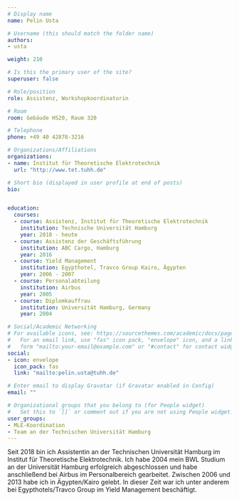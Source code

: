 ```yaml
---
# Display name
name: Pelin Usta

# Username (this should match the folder name)
authors:
- usta

weight: 210

# Is this the primary user of the site?
superuser: false

# Role/position
role: Assistenz, Workshopkoordinatorin

# Room
room: Gebäude HS20, Raum 320

# Telephone
phone: +49 40 42878-3216

# Organizations/Affiliations
organizations:
- name: Institut für Theoretische Elektrotechnik
  url: "http://www.tet.tuhh.de"

# Short bio (displayed in user profile at end of posts)
bio:


education:
  courses:
  - course: Assistenz, Institut für Theoretische Elektrotechnik
    institution: Technische Universität Hamburg
    year: 2018 - heute
  - course: Assistenz der Geschäftsführung
    institution: ABC Cargo, Hamburg
    year: 2016
  - course: Yield Management
    institution: Egypthotel, Travco Group Kairo, Ägypten
    year: 2006 - 2007
  - course: Personalabteilung
    institution: Airbus
    year: 2005
  - course: Diplomkauffrau
    institution: Universität Hamburg, Germany
    year: 2004

# Social/Academic Networking
# For available icons, see: https://sourcethemes.com/academic/docs/page-builder/#icons
#   For an email link, use "fas" icon pack, "envelope" icon, and a link in the
#   form "mailto:your-email@example.com" or "#contact" for contact widget.
social:
- icon: envelope
  icon_pack: fas
  link: "mailto:pelin.usta@tuhh.de"

# Enter email to display Gravatar (if Gravatar enabled in Config)
email: ""

# Organizational groups that you belong to (for People widget)
#   Set this to `[]` or comment out if you are not using People widget.
user_groups:
- MLE-Koordination
- Team an der Technischen Universität Hamburg
---
```


Seit 2018 bin ich Assistentin an der Technischen Universität Hamburg im Institut für Theoretische Elektrotechnik. Ich habe 2004 mein BWL Studium an der Universität Hamburg erfolgreich abgeschlossen und habe anschließend bei Airbus im Personalbereich gearbeitet. Zwischen 2006 und 2013 habe ich in Ägypten/Kairo gelebt. In dieser Zeit war ich unter anderem bei Egypthotels/Travco Group im Yield Management beschäftigt.
